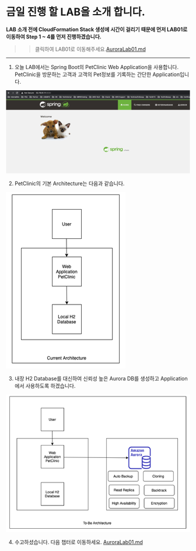 # 금일 진행 할 LAB을 소개 합니다.

**LAB 소개 전에 CloudFormation Stack 생성에 시간이 걸리기 때문에 먼저 LAB01로 이동하여 Step 1 ~ 4를 먼저 진행하겠습니다.**

> > 클릭하여 LAB01로 이동해주세요.[AuroraLab01.md](AuroraLab01.md)

---

1. 오늘 LAB에서는 Spring Boot의 PetClinic Web Application을 사용합니다. PetClinic을 방문하는 고객과 고객의 Pet정보를 기록하는 간단한 Application입니다.

<kbd> ![GitHub Logo](images/10.png) </kbd>

2. PetClinic의 기본 Architecture는 다음과 같습니다.

<kbd> ![GitHub Logo](images/55.png) </kbd>

3. 내장 H2 Database를 대신하여 신뢰성 높은 Aurora DB를 생성하고 Application에서 사용하도록 하겠습니다.

<kbd> ![GitHub Logo](images/56.png) </kbd>

4. 수고하셨습니다. 다음 챕터로 이동하세요. [AuroraLab01.md](AuroraLab01.md)
